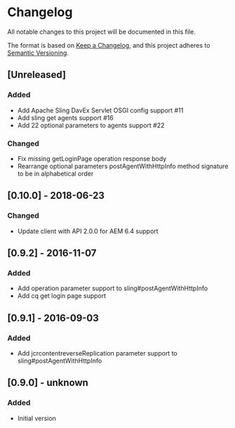 # Changelog
All notable changes to this project will be documented in this file.

The format is based on [Keep a Changelog](https://keepachangelog.com/en/1.0.0/),
and this project adheres to [Semantic Versioning](https://semver.org/spec/v2.0.0.html).

## [Unreleased]

### Added
- Add Apache Sling DavEx Servlet OSGI config support #11
- Add sling get agents support #16
- Add 22 optional parameters to agents support #22

### Changed
- Fix missing getLoginPage operation response body
- Rearrange optional parameters postAgentWithHttpInfo method signature to be in alphabetical order

## [0.10.0] - 2018-06-23

### Changed
- Update client with API 2.0.0 for AEM 6.4 support

## [0.9.2] - 2016-11-07

### Added
- Add operation parameter support to sling#postAgentWithHttpInfo
- Add cq get login page support

## [0.9.1] - 2016-09-03

### Added
- Add jcrcontentreverseReplication parameter support to sling#postAgentWithHttpInfo

## [0.9.0] - unknown

### Added
- Initial version

